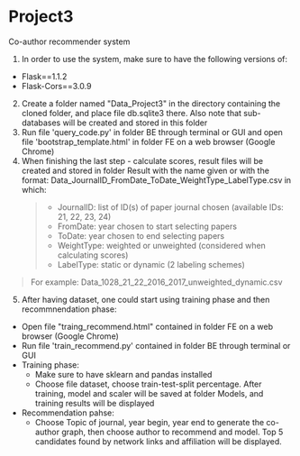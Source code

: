 # Project3
Co-author recommender system
1. In order to use the system, make sure to have the following versions of:
- Flask==1.1.2
- Flask-Cors==3.0.9
2. Create a folder named "Data_Project3" in the directory containing the cloned folder, and place file db.sqlite3 there. Also note that sub-databases will be created and stored in this folder
3. Run file 'query_code.py' in folder BE through terminal or GUI and open file 'bootstrap_template.html' in folder FE on a web browser (Google Chrome)
4. When finishing the last step - calculate scores, result files will be created and stored in folder Result with the name given or with the format: Data_JournalID_FromDate_ToDate_WeightType_LabelType.csv in which:
	>- JournalID: list of ID(s) of paper journal chosen (available IDs: 21, 22, 23, 24)
	>- FromDate: year chosen to start selecting papers 
	>- ToDate: year chosen to end selecting papers
	>- WeightType: weighted or unweighted (considered when calculating scores)
	>- LabelType: static or dynamic (2 labeling schemes)
>For example: Data_1028_21_22_2016_2017_unweighted_dynamic.csv
5. After having dataset, one could start using training phase and then recommnendation phase:
- Open file "traing_recommend.html" contained in folder FE on a web browser (Google Chrome)
- Run file 'train_recommend.py' contained in folder BE through terminal or GUI
- Training phase: 
	+ Make sure to have sklearn and pandas installed	
	+ Choose file dataset, choose train-test-split percentage. After training, model and scaler will be saved at folder Models, and training results will be displayed
- Recommendation pahse:
	+ Choose Topic of journal, year begin, year end to generate the co-author graph, then choose author to recommend and model. Top 5 candidates found by network links and affiliation will be displayed.
